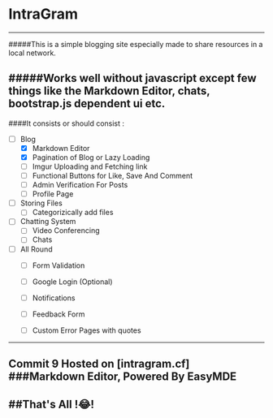 # IntraGram 
---
#####This is a simple blogging site especially made to share resources in a local network.

#####Works well without javascript except few things like the Markdown Editor, chats, bootstrap.js dependent ui etc.
---
####It consists or should consist :
   - [ ] Blog
        - [x] Markdown Editor
        - [x] Pagination of Blog or Lazy Loading
        - [ ] Imgur Uploading and Fetching link
        - [ ] Functional Buttons for Like, Save And Comment
        - [ ] Admin Verification For Posts
        - [ ] Profile Page
   - [ ] Storing Files
        - [ ] Categorizically add files 
   - [ ] Chatting System
        - [ ] Video Conferencing
        - [ ] Chats
   - [ ] All Round
        - [ ] Form Validation
        - [ ] Google Login (Optional)
        - [ ] Notifications
        - [ ] Feedback Form
        - [ ] Custom Error Pages with quotes
        
         

---
Commit 9 Hosted on [intragram.cf]
###Markdown Editor, Powered By EasyMDE
---

##That's All !:joy:!
---



